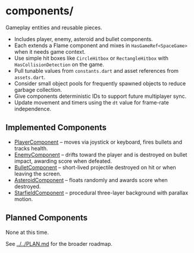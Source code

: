 # components/

Gameplay entities and reusable pieces.

- Includes player, enemy, asteroid and bullet components.
- Each extends a Flame component and mixes in `HasGameRef<SpaceGame>`
  when it needs game context.
- Use simple hit boxes like `CircleHitbox` or `RectangleHitbox` with
  `HasCollisionDetection` on the game.
- Pull tunable values from `constants.dart` and asset references from
  `assets.dart`.
- Consider small object pools for frequently spawned objects to reduce
  garbage collection.
- Give components deterministic IDs to support future multiplayer sync.
- Update movement and timers using the `dt` value for frame-rate independence.

## Implemented Components

- [PlayerComponent](player.md) – moves via joystick or keyboard, fires bullets
  and tracks health.
- [EnemyComponent](enemy.md) – drifts toward the player and is destroyed on
  bullet impact, awarding score when defeated.
- [BulletComponent](bullet.md) – short-lived projectile destroyed on hit or
  when leaving the screen.
- [AsteroidComponent](asteroid.md) – floats randomly and awards score when
  destroyed.
- [StarfieldComponent](starfield.md) – procedural three-layer background with
  parallax motion.

## Planned Components

None at this time.

See [../../PLAN.md](../../PLAN.md) for the broader roadmap.
